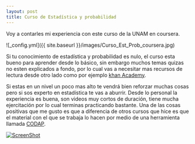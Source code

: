 ```yaml
---
layout: post
title: Curso de Estadística y probabilidad 
---
```


Voy a contarles mi experiencia con este curso de la UNAM en coursera.

![_config.yml]({{ site.baseurl }}/images/Curso_Est_Prob_coursera.jpg)

Si tu conocimiento de estadística y probabilidad es nulo, el curso esta bueno para aprender desde lo básico, sin embargo muchos temas quizas no esten explicados a fondo, por lo cual vas a necesitar mas recursos de lectura desde otro lado como por ejemplo [khan Academy](https://es.khanacademy.org/).

Si estas en un nivel un poco mas alto te vendrá bien reforzar muchas cosas pero si sos experto en estadística te vas a aburrir.
Desde lo personal la experiencia es buena, son videos muy cortos de duración, tiene mucha ejercitación por lo cual terminas practicando bastante.
Una de las cosas positivas que me gusto es que a diferencia de otros cursos que hice es que el material con el que se 
trabaja lo hacen por medio de una herramienta llamada [CODAP](https://codap.concord.org/).

[![ScreenShot](https://codap.concord.org/wp-content/themes/cc/img/codap-logo.png)](https://codap.concord.org/wp-content/uploads/2017/03/codap.mp4)
